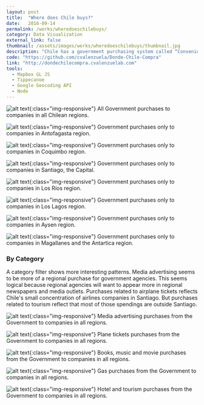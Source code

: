 ```yaml
---
layout: post
title:  "Where does Chile buys?"
date:   2016-09-14
permalink: /works/wheredoeschilebuys/
category: Data Visualization
external_link: false
thumbnail: /assets/images/works/wheredoeschilebuys/thumbnail.jpg
description: "Chile has a government purchasing system called “Convenio Marco”. This system seeks to generate savings in the management so that those goods that appear in a digital catalog, which have already been awarded in a tender, should not be tendered again. This visualization aims to explore where do most companies that sell to the Chilean Government came from and what type of things do they sell."
code: "https://github.com/cvalenzuela/Donde-Chile-Compra"
link: "http://dondechilecompra.cvalenzuelab.com"
tools: 
  - Mapbox GL JS
  - Tippecanoe
  - Google Geocoding API
  - Node  
---
```


![alt text](/assets/images/works/wheredoeschilebuys/08wheredoeschilebuys.jpg "where does chile buys"){:class="img-responsive"}
All Government purchases to companies in all Chilean regions.

![alt text](/assets/images/works/wheredoeschilebuys/01wheredoeschilebuys.jpg "where does chile buys"){:class="img-responsive"}
Government purchases only to companies in Antofagasta region.

![alt text](/assets/images/works/wheredoeschilebuys/02wheredoeschilebuys.jpg "where does chile buys"){:class="img-responsive"}
Government purchases only to companies in Coquimbo region.

![alt text](/assets/images/works/wheredoeschilebuys/09wheredoeschilebuys.jpg "where does chile buys"){:class="img-responsive"}
Government purchases only to companies in Santiago, the Capital.

![alt text](/assets/images/works/wheredoeschilebuys/13wheredoeschilebuys.jpg "where does chile buys"){:class="img-responsive"}
Government purchases only to companies in Los Ríos region.

![alt text](/assets/images/works/wheredoeschilebuys/12wheredoeschilebuys.jpg "where does chile buys"){:class="img-responsive"}
Government purchases only to companies in Los Lagos region.

![alt text](/assets/images/works/wheredoeschilebuys/11wheredoeschilebuys.jpg "where does chile buys"){:class="img-responsive"}
Government purchases only to companies in Aysen region.

![alt text](/assets/images/works/wheredoeschilebuys/10wheredoeschilebuys.jpg "where does chile buys"){:class="img-responsive"}
Government purchases only to companies in Magallanes and the Antartica region.

### By Category
A category filter shows more interesting patterns. Media advertising seems to be more of a regional purchase for government agencies. This seems logical because regional agencies will want to appear more in regional newspapers and media outlets. Purchases related to airplane tickets reflects Chile's small concentration of airlines companies in Santiago. But purchases related to tourism reflect that most of those spendings are outside Santiago.

![alt text](/assets/images/works/wheredoeschilebuys/03wheredoeschilebuys.jpg "where does chile buys"){:class="img-responsive"}
Media advertising purchases from the Government to companies in all regions.

![alt text](/assets/images/works/wheredoeschilebuys/04wheredoeschilebuys.jpg "where does chile buys"){:class="img-responsive"}
Plane tickets purchases from the Government to companies in all regions.

![alt text](/assets/images/works/wheredoeschilebuys/05wheredoeschilebuys.jpg "where does chile buys"){:class="img-responsive"}
Books, music and movie purchases from the Government to companies in all regions.

![alt text](/assets/images/works/wheredoeschilebuys/06wheredoeschilebuys.jpg "where does chile buys"){:class="img-responsive"}
Gas purchases from the Government to companies in all regions.

![alt text](/assets/images/works/wheredoeschilebuys/07wheredoeschilebuys.jpg "where does chile buys"){:class="img-responsive"}
Hotel and tourism purchases from the Government to companies in all regions.


